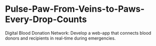 # Pulse-Paw-From-Veins-to-Paws-Every-Drop-Counts
Digital Blood Donation Network: Develop a web-app that connects blood donors and 
recipients in real-time during emergencies.
